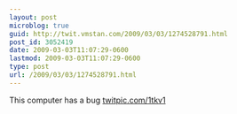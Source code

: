 ```yaml
---
layout: post
microblog: true
guid: http://twit.vmstan.com/2009/03/03/1274528791.html
post_id: 3052419
date: 2009-03-03T11:07:29-0600
lastmod: 2009-03-03T11:07:29-0600
type: post
url: /2009/03/03/1274528791.html
---
```

This computer has a bug  [twitpic.com/1tkv1](http://twitpic.com/1tkv1)
